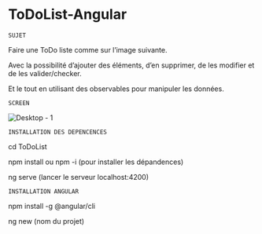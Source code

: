 # ToDoList-Angular

    SUJET

Faire une ToDo liste comme sur l’image suivante.

Avec la possibilité d’ajouter des éléments, d’en supprimer, de les modifier et de les valider/checker.

Et le tout en utilisant des observables pour manipuler les données.

    SCREEN

![Desktop - 1](http://image.noelshack.com/fichiers/2022/12/2/1647971069-todolist.png)

    INSTALLATION DES DEPENCENCES

cd ToDoList

npm install ou npm -i (pour installer les dépandences)

ng serve (lancer le serveur localhost:4200)

    INSTALLATION ANGULAR

npm install -g @angular/cli

ng new (nom du projet)